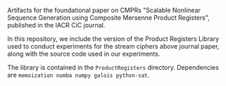 Artifacts for the foundational paper on CMPRs "Scalable Nonlinear Sequence Generation using Composite Mersenne Product Registers", published in the IACR CiC journal.

In this repository, we include the version of the Product Registers Library used to conduct experiments for the stream ciphers above journal paper, along with the source code used in our experiments.

The library is contained in the `ProductRegisters` directory. Dependencies are `memoization numba numpy galois python-sat`.
